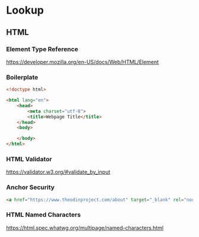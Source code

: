 # Lookup

## HTML

### Element Type Reference

https://developer.mozilla.org/en-US/docs/Web/HTML/Element

### Boilerplate

```html
<!doctype html>

<html lang="en">
    <head>
        <meta charset="utf-8">
        <title>Webpage Title</title>
    </head>
    <body>

    </body>
</html>
```

### HTML Validator

https://validator.w3.org/#validate_by_input


### Anchor Security

```html
<a href="https://www.theodinproject.com/about" target="_blank" rel="noopener noreferrer"></a>
```

### HTML Named Characters

https://html.spec.whatwg.org/multipage/named-characters.html

